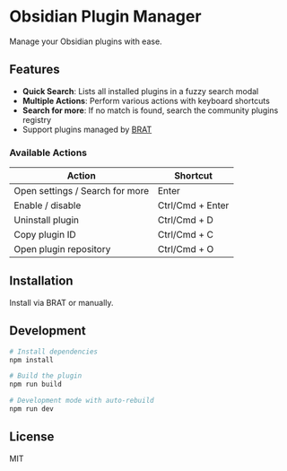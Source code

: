 # Obsidian Plugin Manager

Manage your Obsidian plugins with ease.

## Features

- **Quick Search**: Lists all installed plugins in a fuzzy search modal
- **Multiple Actions**: Perform various actions with keyboard shortcuts
- **Search for more**: If no match is found, search the community plugins registry
- Support plugins managed by [BRAT](https://github.com/TfTHacker/obsidian42-brat)

### Available Actions

| Action   | Shortcut    |
|--------------- | --------------- |
| Open settings / Search for more | Enter   |
| Enable / disable   | Ctrl/Cmd + Enter   |
| Uninstall plugin   | Ctrl/Cmd + D   |
| Copy plugin ID   | Ctrl/Cmd + C   |
| Open plugin repository   | Ctrl/Cmd + O   |

## Installation

Install via BRAT or manually.

## Development

```bash
# Install dependencies
npm install

# Build the plugin
npm run build

# Development mode with auto-rebuild
npm run dev
```

## License

MIT
